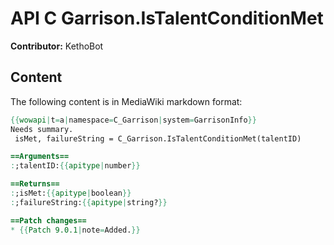 # API C Garrison.IsTalentConditionMet

**Contributor:** KethoBot

## Content

The following content is in MediaWiki markdown format:

```mediawiki
{{wowapi|t=a|namespace=C_Garrison|system=GarrisonInfo}}
Needs summary.
 isMet, failureString = C_Garrison.IsTalentConditionMet(talentID)

==Arguments==
:;talentID:{{apitype|number}}

==Returns==
:;isMet:{{apitype|boolean}}
:;failureString:{{apitype|string?}}

==Patch changes==
* {{Patch 9.0.1|note=Added.}}
```
